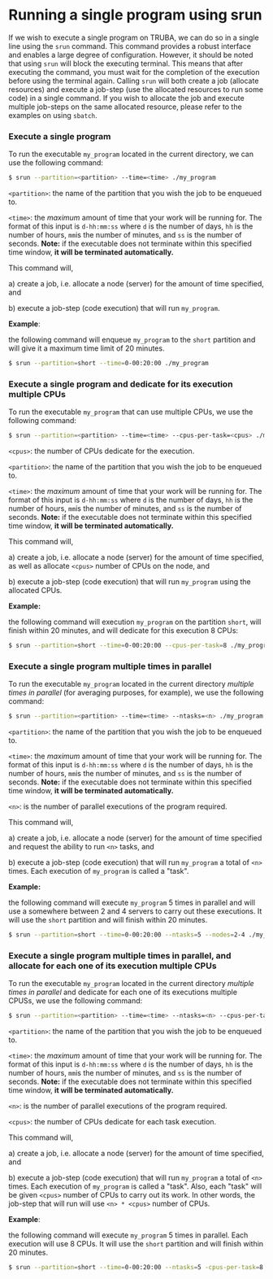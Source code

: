 # Running a single program using srun

If we wish to execute a single program on TRUBA, we can do so in a single line using the `srun` command. This command provides a robust interface and enables a large degree of configuration. However, it should be noted that using `srun` will block the executing terminal. This means that after executing the command, you must wait for the completion of the execution before using the terminal again. Calling `srun` will both create a job (allocate resources) and execute a job-step (use the allocated resources to run some code) in a single command. If you wish to allocate the job and execute multiple job-steps on the same allocated resource, please refer to the examples on using `sbatch`.

### Execute a single program

To run the executable `my_program` located in the current directory, we can use the following command:

```bash
$ srun --partition=<partition> --time=<time> ./my_program
```

`<partition>`:  the name of the partition that you wish the job to be enqueued to.

`<time>`: the *maximum* amount of time that your work will be running for. The format of this input is `d-hh:mm:ss` where `d` is the number of days, `hh` is the number of hours, `mm`is the number of minutes, and `ss` is the number of seconds. **Note:** if the executable does not terminate within this specified time window, **it will be terminated automatically.** 

This command will,

a) create a job, i.e. allocate a node (server) for the amount of time specified, and 

b) execute a job-step (code execution) that will run `my_program`.

**Example**:

 the following command will enqueue `my_program` to the `short` partition and will give it a maximum time limit of 20 minutes.

```bash
$ srun --partition=short --time=0-00:20:00 ./my_program
```

### Execute a single program and dedicate for its execution multiple CPUs

To run the executable `my_program` that can use multiple CPUs, we use the following command:

  

```bash
$ srun --partition=<partition> --time=<time> --cpus-per-task=<cpus> ./my_program
```

`<cpus>`: the number of CPUs dedicate for the execution.

`<partition>`:  the name of the partition that you wish the job to be enqueued to.

`<time>`: the *maximum* amount of time that your work will be running for. The format of this input is `d-hh:mm:ss` where `d` is the number of days, `hh` is the number of hours, `mm`is the number of minutes, and `ss` is the number of seconds. **Note:** if the executable does not terminate within this specified time window, **it will be terminated automatically.** 

This command will,

a) create a job, i.e. allocate a node (server) for the amount of time specified, as well as allocate `<cpus>` number of CPUs on the node, and 

b) execute a job-step (code execution) that will run `my_program` using the allocated CPUs.

**Example:** 

the following command will execution `my_program` on the partition `short`, will finish within 20 minutes, and will dedicate for this execution 8 CPUs:

```bash
$ srun --partition=short --time=0-00:20:00 --cpus-per-task=8 ./my_program
```

### Execute a single program multiple times in parallel

To run the executable `my_program` located in the current directory *multiple times in parallel* (for averaging purposes, for example), we use the following command:

```bash
$ srun --partition=<partition> --time=<time> --ntasks=<n> ./my_program
```

`<partition>`:  the name of the partition that you wish the job to be enqueued to.

`<time>`: the *maximum* amount of time that your work will be running for. The format of this input is `d-hh:mm:ss` where `d` is the number of days, `hh` is the number of hours, `mm`is the number of minutes, and `ss` is the number of seconds. **Note:** if the executable does not terminate within this specified time window, **it will be terminated automatically.** 

`<n>`: is the number of parallel executions of the program required. 

This command will, 

a) create a job, i.e. allocate a node (server) for the amount of time specified and request the ability to run `<n>` tasks, and 

b) execute a job-step (code execution) that will run `my_program` a total of `<n>` times. Each execution of `my_program` is called a "task".

**Example:** 

the following command will execute `my_program` 5 times in parallel and will use a somewhere between 2 and 4 servers to carry out these executions. It will use the `short` partition and will finish within 20 minutes.

```bash
$ srun --partition=short --time=0-00:20:00 --ntasks=5 --nodes=2-4 ./my_program
```

### Execute a single program multiple times in parallel, and allocate for each one of its execution multiple CPUs

To run the executable `my_program` located in the current directory *multiple times in parallel* and dedicate for each one of its executions multiple CPUSs,  we use the following command:

```bash
$ srun --partition=<partition> --time=<time> --ntasks=<n> --cpus-per-task=<cpus> ./my_program
```

`<partition>`:  the name of the partition that you wish the job to be enqueued to.

`<time>`: the *maximum* amount of time that your work will be running for. The format of this input is `d-hh:mm:ss` where `d` is the number of days, `hh` is the number of hours, `mm`is the number of minutes, and `ss` is the number of seconds. **Note:** if the executable does not terminate within this specified time window, **it will be terminated automatically.** 

`<n>`: is the number of parallel executions of the program required. 

`<cpus>`: the number of CPUs dedicate for each task execution.

This command will,

a) create a job, i.e. allocate a node (server) for the amount of time specified, and 

b) execute a job-step (code execution) that will run `my_program` a total of `<n>` times. Each execution of `my_program` is called a "task". Also, each "task" will be given `<cpus>` number of CPUs to carry out its work. In other words, the job-step that will run will use `<n> * <cpus>` number of CPUs.

**Example**:

 the following command will execute `my_program` 5 times in parallel. Each execution will use 8 CPUs. It will use the `short` partition and will finish within 20 minutes.

```bash
$ srun --partition=short --time=0-00:20:00 --ntasks=5 -cpus-per-task=8 ./my_program
```